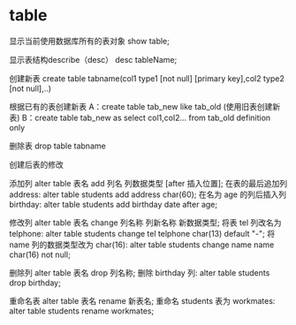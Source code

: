 
# table


显示当前使用数据库所有的表对象
show table;


显示表结构describe（desc）
desc tableName;


创建新表
create table tabname(col1 type1 [not null] [primary key],col2 type2 [not null],..)

根据已有的表创建新表
A：create table tab_new like tab_old (使用旧表创建新表)
B：create table tab_new as select col1,col2… from tab_old definition only

删除表
drop table tabname


创建后表的修改

添加列
alter table 表名 add 列名 列数据类型 [after 插入位置];
    在表的最后追加列 address: alter table students add address char(60);
    在名为 age 的列后插入列 birthday: alter table students add birthday date after age;

修改列
alter table 表名 change 列名称 列新名称 新数据类型;
    将表 tel 列改名为 telphone: alter table students change tel telphone char(13) default "-";
    将 name 列的数据类型改为 char(16): alter table students change name name char(16) not null;

删除列
alter table 表名 drop 列名称;
    删除 birthday 列: alter table students drop birthday;

重命名表
alter table 表名 rename 新表名;
    重命名 students 表为 workmates: alter table students rename workmates;







